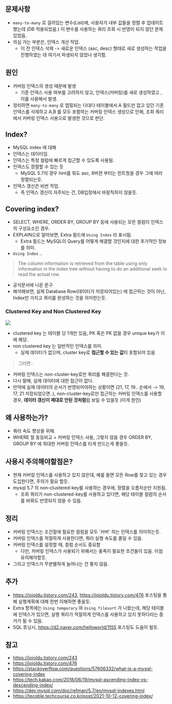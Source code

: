 ## 문제사항
- `many-to-many` 로 걸려있는 변수(List)에, 사용자가 내부 값들을 정렬 후 업데이트 했는데 (DB 적용되었음.) 이 변수를 사용하는 쿼리 조회 시 반영이 되지 않던 문제 있었음.
- 의심 가는 부분은, 인덱스 개선 작업.
    - 이 전 인덱스 삭제 -> 새로운 인덱스 (asc, desc) 형태로 새로 생성하는 작업을 진행하였는 데 여기서 파생되지 않았나 생각함.

## 원인
- 커버링 인덱스의 생성 때문에 발생
    - 기존 인덱스 사용 여부를 고려하지 않고, 인덱스(커버링)를 새로 생성하였고 , 이를 사용해서 발생.
-  정리하면 `many-to-many` 로 맵핑되는 다대다 테이블에서 A 필드만 잡고 있던 기존 인덱스를 삭제하고 A,B 를 모두 포함하는 커버링 인덱스 생성으로 인해, 조회 쿼리에서 커버링 인덱스 사용으로 발생한 것으로 판단.

## Index?
- MySQL index 에 대해
- 인덱스는 데이터임.
- 인덱스는 특정 컬럼에 빠르게 접근할 수 있도록 사용됨.
- 인덱스도 정렬할 수 있는 듯
    - MySQL 5.7의 경우 hint를 줘도 asc, 8버젼 부터는 힌트줬을 경우 그에 따라 정렬되는듯.
- 인덱스 갱신은 비싼 작업.
    - 즉 인덱스 갱신이 자주되는 건, DB입장에서 바람직하지 않을듯.

## Covering index?
- SELECT, WHERE, ORDER BY, GROUP BY 등에 사용되는 모든 컬럼이 인덱스의 구성요소인 경우.
- EXPLAIN으로 알아보면, Extra 필드에 `Using Index` 라 표시됨.
    - Extra 필드는 MySQL이 Query를 어떻게 해결할 것인지에 대한 추가적인 정보를 의미.
- `Using Index` ..

> The column information is retrieved from the table using only information in the index tree without having to do an additional seek to read the actual row. 

- 공식문서에 나온 문구
- 해석해보면, 실제 Database Row(데이터가 저장되어있는) 에 접근하는 것이 아닌, Index만 가지고 쿼리를 완성하는 것을 의미한는듯.

### Clustered Key and Non Clustered Key

![](https://t1.daumcdn.net/cfile/tistory/999315505E4933DF02)

- clustered key 는 테이블 당 1개만 있음, PK 혹은 PK 없을 경우 unique key가 이에 해당.
- non clustered key 는 일반적인 인덱스를 의미. 
    - 실제 데이터가 없으며, cluster key로 **접근할 수 있는 값**이 포함되어 있음

> 그러면..

- 커버링 인덱스는 non-cluster-key로만 쿼리를 해결한다는 것.
- 다시 말해, 실제 데이터에 대한 접근이 없다.
- 만약에 실제 데이터의 순서가 반영되어야하는 상황이면 (21, 17, 19.. 순에서 -> 19, 17, 21 저장되었으면..), non-cluster-key로만 접근하는 커버링 인덱스를 사용할 경우, **데이터 갱신이 제대로 안된 것처럼**럼 보일 수 있을듯 (이게 원인)

## 왜 사용하는가?
- 쿼리 속도 향상을 위해.
- WHERE 절 동등비교 + 커버링 인덱스 사용, 그렇지 않을 경우 ORDER BY, GROUP BY 에 최대한 커버링 인덱스를 타게 만드는게 좋을듯.

## 사용시 주의해야할점은?
- 현재 커버링 인덱스를 사용하고 있지 않은데, 예를 들면 모든 Row를 찾고 있는 경우 도입한다면, 주의가 필요 할듯.
- mysql 5.7 의 non-clustered-key를 사용하는 경우에, 정렬을 오름차순만 지원됨.
    - 조회 쿼리가 non-clustered-key를 사용하고 있다면, 해당 테이블 컬럼의 순서를 바꿔도 반영되지 않을 수 있음.

## 정리
- 커버링 인덱스는 조건절에 필요한 컬럼을 모두 '커버' 하는 인덱스를 의미하는듯.
- 커버링 인덱스를 적절하게 사용한다면, 쿼리 실행 속도를 줄일 수 있음.
- 커버링 인덱스를 설정할 때, 컬럼 순서도 중요함
    - 다만, 커버링 인덱스가 사용되기 위해서는 충족이 필요한 조건들이 있음. 이점 유의해야할듯.
- 그리고 인덱스가 무분별하게 늘어나는 건 좋지 않음.

## 추가
- https://jojoldu.tistory.com/243, https://jojoldu.tistory.com/476 포스팅을 통해 실행계획에 대해 한번 이해하면 좋을듯.
- Extra 항목에는 `Using temporary` 와 `Using filesort` 가 나왔는데, 해당 테이블에 인덱스가 있으면, 실행 쿼리가 적절하게 인덱스를 사용하고 있지 못하다라는 증거가 될 수 있음.
- SQL 튜닝시, https://d2.naver.com/helloworld/1155 포스팅도 도움이 될듯.


## 참고
- https://jojoldu.tistory.com/243
- https://jojoldu.tistory.com/476
- https://stackoverflow.com/questions/57606332/what-is-a-mysql-covering-index
- https://tech.kakao.com/2018/06/19/mysql-ascending-index-vs-descending-index/
- https://dev.mysql.com/doc/refman/5.7/en/mysql-indexes.html
- https://tecoble.techcourse.co.kr/post/2021-10-12-covering-index/
